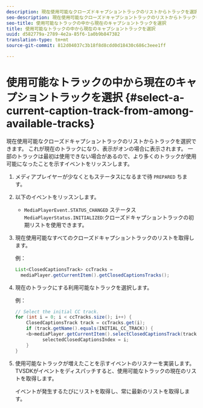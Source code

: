 ```yaml
---
description: 現在使用可能なクローズドキャプショントラックのリストからトラックを選択できます。 これが現在のトラックになり、表示がオンの場合に表示されます。 一部のトラックは最初は使用できない場合があるので、より多くのトラックが使用可能になったことを示すイベントをリッスンします。
seo-description: 現在使用可能なクローズドキャプショントラックのリストからトラックを選択できます。 これが現在のトラックになり、表示がオンの場合に表示されます。 一部のトラックは最初は使用できない場合があるので、より多くのトラックが使用可能になったことを示すイベントをリッスンします。
seo-title: 使用可能なトラックの中から現在のキャプショントラックを選択
title: 使用可能なトラックの中から現在のキャプショントラックを選択
uuid: d582779a-2789-4e2a-85f6-1a0b9b847382
translation-type: tm+mt
source-git-commit: 812d04037c3b18f8d8cdd0d18430c686c3eee1ff

---
```



# 使用可能なトラックの中から現在のキャプショントラックを選択 {#select-a-current-caption-track-from-among-available-tracks}

現在使用可能なクローズドキャプショントラックのリストからトラックを選択できます。 これが現在のトラックになり、表示がオンの場合に表示されます。 一部のトラックは最初は使用できない場合があるので、より多くのトラックが使用可能になったことを示すイベントをリッスンします。

1. メディアプレイヤーが少なくともステータスになるまで待 `PREPARED` ちます。
1. 以下のイベントをリッスンします。

   * `MediaPlayerEvent.STATUS_CHANGED` ステータス `MediaPlayerStatus.INITIALIZED`:クローズドキャプショントラックの初期リストを使用できます。

1. 現在使用可能なすべてのクローズドキャプショントラックのリストを取得します。

   例：

   ```java
   List<ClosedCaptionsTrack> ccTracks = 
     mediaPlayer.getCurrentItem().getClosedCaptionsTracks();
   ```

1. 現在のトラックにする利用可能なトラックを選択します。

   例：

   ```java
   // Select the initial CC track. 
   for (int i = 0; i < ccTracks.size(); i++) { 
       ClosedCaptionsTrack track = ccTracks.get(i); 
       if (track.getName().equals(INITIAL_CC_TRACK)) { 
       <b>mediaPlayer.getCurrentItem().selectClosedCaptionsTrack(track);</b> 
             selectedClosedCaptionsIndex = i; 
       } 
   }
   ```

1. 使用可能なトラックが増えたことを示すイベントのリスナーを実装します。 TVSDKがイベントをディスパッチすると、使用可能なトラックの現在のリストを取得します。

   イベントが発生するたびにリストを取得し、常に最新のリストを取得します。